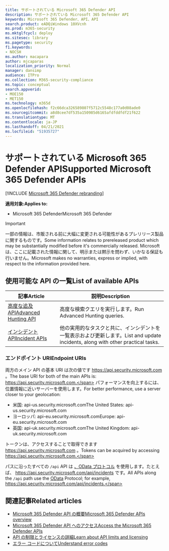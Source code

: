 ```yaml
---
title: サポートされている Microsoft 365 Defender API
description: サポートされている Microsoft 365 Defender API
keywords: Microsoft 365 Defender、API、API
search.product: eADQiWindows 10XVcnh
ms.prod: m365-security
ms.mktglfcycl: deploy
ms.sitesec: library
ms.pagetype: security
f1.keywords:
- NOCSH
ms.author: macapara
author: mjcaparas
localization_priority: Normal
manager: dansimp
audience: ITPro
ms.collection: M365-security-compliance
ms.topic: conceptual
search.appverid:
- MOE150
- MET150
ms.technology: m365d
ms.openlocfilehash: f2c66dca326589807f5712c5548c177a0d08ade0
ms.sourcegitcommit: a8d8cee7df535a150985d6165afdfddfdf21f622
ms.translationtype: MT
ms.contentlocale: ja-JP
ms.lasthandoff: 04/21/2021
ms.locfileid: "51935727"
---
```

# <a name="supported-microsoft-365-defender-apis"></a><span data-ttu-id="2dd3f-104">サポートされている Microsoft 365 Defender API</span><span class="sxs-lookup"><span data-stu-id="2dd3f-104">Supported Microsoft 365 Defender APIs</span></span> 

[!INCLUDE [Microsoft 365 Defender rebranding](../includes/microsoft-defender.md)]

<span data-ttu-id="2dd3f-105">**適用対象:**</span><span class="sxs-lookup"><span data-stu-id="2dd3f-105">**Applies to:**</span></span>
- <span data-ttu-id="2dd3f-106">Microsoft 365 Defender</span><span class="sxs-lookup"><span data-stu-id="2dd3f-106">Microsoft 365 Defender</span></span>

> [!IMPORTANT]
> <span data-ttu-id="2dd3f-107">一部の情報は、市販される前に大幅に変更される可能性があるプレリリース製品に関するものです。</span><span class="sxs-lookup"><span data-stu-id="2dd3f-107">Some information relates to prereleased product which may be substantially modified before it's commercially released.</span></span> <span data-ttu-id="2dd3f-108">Microsoft は、ここに記載された情報に関して、明示または黙示を問わず、いかなる保証も行いません。</span><span class="sxs-lookup"><span data-stu-id="2dd3f-108">Microsoft makes no warranties, express or implied, with respect to the information provided here.</span></span>

## <a name="list-of-available-apis"></a><span data-ttu-id="2dd3f-109">使用可能な API の一覧</span><span class="sxs-lookup"><span data-stu-id="2dd3f-109">List of available APIs</span></span>

<span data-ttu-id="2dd3f-110">記事</span><span class="sxs-lookup"><span data-stu-id="2dd3f-110">Article</span></span> | <span data-ttu-id="2dd3f-111">説明</span><span class="sxs-lookup"><span data-stu-id="2dd3f-111">Description</span></span>
-|-
[<span data-ttu-id="2dd3f-112">高度な追及 API</span><span class="sxs-lookup"><span data-stu-id="2dd3f-112">Advanced Hunting API</span></span>](api-advanced-hunting.md) | <span data-ttu-id="2dd3f-113">高度な検索クエリを実行します。</span><span class="sxs-lookup"><span data-stu-id="2dd3f-113">Run Advanced Hunting queries.</span></span>
[<span data-ttu-id="2dd3f-114">インシデント API</span><span class="sxs-lookup"><span data-stu-id="2dd3f-114">Incident APIs</span></span>](api-incident.md) | <span data-ttu-id="2dd3f-115">他の実用的なタスクと共に、インシデントを一覧表示および更新します。</span><span class="sxs-lookup"><span data-stu-id="2dd3f-115">List and update incidents, along with other practical tasks.</span></span>

### <a name="endpoint-uris"></a><span data-ttu-id="2dd3f-116">エンドポイント URI</span><span class="sxs-lookup"><span data-stu-id="2dd3f-116">Endpoint URIs</span></span>

<span data-ttu-id="2dd3f-117">両方のメイン API の基本 URI は次の値です https://api.security.microsoft.com 。</span><span class="sxs-lookup"><span data-stu-id="2dd3f-117">The base URI for both of the main APIs is: https://api.security.microsoft.com.</span></span> <span data-ttu-id="2dd3f-118">パフォーマンスを向上するには、位置情報に近いサーバーを使用します。</span><span class="sxs-lookup"><span data-stu-id="2dd3f-118">For better performance, use a server closer to your geolocation:</span></span>

- <span data-ttu-id="2dd3f-119">米国: api-us.security.microsoft.com</span><span class="sxs-lookup"><span data-stu-id="2dd3f-119">The United States: api-us.security.microsoft.com</span></span>
- <span data-ttu-id="2dd3f-120">ヨーロッパ: api-eu.security.microsoft.com</span><span class="sxs-lookup"><span data-stu-id="2dd3f-120">Europe: api-eu.security.microsoft.com</span></span>
- <span data-ttu-id="2dd3f-121">英国: api-uk.security.microsoft.com</span><span class="sxs-lookup"><span data-stu-id="2dd3f-121">The United Kingdom: api-uk.security.microsoft.com</span></span>

<span data-ttu-id="2dd3f-122">トークンは、アクセスすることで取得できます https://api.security.microsoft.com 。</span><span class="sxs-lookup"><span data-stu-id="2dd3f-122">Tokens can be acquired by accessing https://api.security.microsoft.com.</span></span>

<span data-ttu-id="2dd3f-123">パスに沿ったすべての `/api` API は [、OData プロトコル](/odata/overview) を使用します。たとえば、 https://api.security.microsoft.com/api/incidents です。</span><span class="sxs-lookup"><span data-stu-id="2dd3f-123">All APIs along the `/api` path use the [OData](/odata/overview) Protocol; for example, https://api.security.microsoft.com/api/incidents.</span></span>

## <a name="related-articles"></a><span data-ttu-id="2dd3f-124">関連記事</span><span class="sxs-lookup"><span data-stu-id="2dd3f-124">Related articles</span></span>

- [<span data-ttu-id="2dd3f-125">Microsoft 365 Defender API の概要</span><span class="sxs-lookup"><span data-stu-id="2dd3f-125">Microsoft 365 Defender APIs overview</span></span>](api-overview.md)
- [<span data-ttu-id="2dd3f-126">Microsoft 365 Defender API へのアクセス</span><span class="sxs-lookup"><span data-stu-id="2dd3f-126">Access the Microsoft 365 Defender APIs</span></span>](api-access.md)
- [<span data-ttu-id="2dd3f-127">API の制限とライセンスの詳細</span><span class="sxs-lookup"><span data-stu-id="2dd3f-127">Learn about API limits and licensing</span></span>](api-terms.md)
- [<span data-ttu-id="2dd3f-128">エラー コードについて</span><span class="sxs-lookup"><span data-stu-id="2dd3f-128">Understand error codes</span></span>](api-error-codes.md)